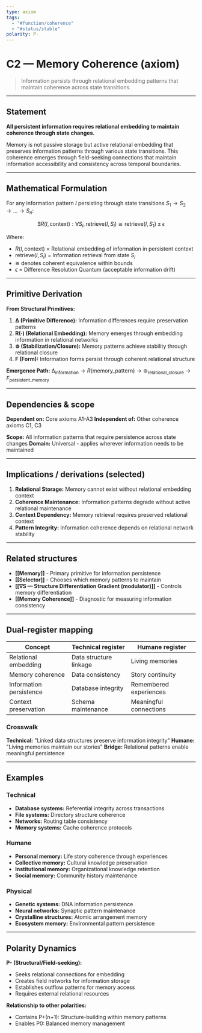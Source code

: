 ```yaml
---
type: axiom
tags:
  - "#function/coherence"
  - "#status/stable"
polarity: P-
---
```


# C2 — Memory Coherence (axiom)

> Information persists through relational embedding patterns that maintain coherence across state transitions.

---

## Statement

**All persistent information requires relational embedding to maintain coherence through state changes.**

Memory is not passive storage but active relational embedding that preserves information patterns through various state transitions. This coherence emerges through field-seeking connections that maintain information accessibility and consistency across temporal boundaries.

---

## Mathematical Formulation

For any information pattern $I$ persisting through state transitions $S_1 \rightarrow S_2 \rightarrow ... \rightarrow S_n$:

$$\exists R(I, \text{context}) : \forall S_i, \text{retrieve}(I, S_i) \cong \text{retrieve}(I, S_1) \pm \epsilon$$

Where:
- $R(I, \text{context})$ = Relational embedding of information in persistent context
- $\text{retrieve}(I, S_i)$ = Information retrieval from state $S_i$
- $\cong$ denotes coherent equivalence within bounds
- $\epsilon$ = Difference Resolution Quantum (acceptable information drift)

---

## Primitive Derivation

**From Structural Primitives:**
1. **∆ (Primitive Difference):** Information differences require preservation patterns
2. **R(·) (Relational Embedding):** Memory emerges through embedding information in relational networks
3. **⊚ (Stabilization/Closure):** Memory patterns achieve stability through relational closure
4. **F (Form):** Information forms persist through coherent relational structure

**Emergence Path:**
$∆_{\text{information}} \rightarrow R(\text{memory\_pattern}) \rightarrow ⊚_{\text{relational\_closure}} \rightarrow F_{\text{persistent\_memory}}$

---

## Dependencies & scope

**Dependent on:** Core axioms A1-A3
**Independent of:** Other coherence axioms C1, C3

**Scope:** All information patterns that require persistence across state changes
**Domain:** Universal - applies wherever information needs to be maintained

---

## Implications / derivations (selected)

1. **Relational Storage:** Memory cannot exist without relational embedding context
2. **Coherence Maintenance:** Information patterns degrade without active relational maintenance
3. **Context Dependency:** Memory retrieval requires preserved relational context
4. **Pattern Integrity:** Information coherence depends on relational network stability

---

## Related structures

- **[[Memory]]** - Primary primitive for information persistence
- **[[Selector]]** - Chooses which memory patterns to maintain
- **[[∇S — Structure Differentiation Gradient (modulator)]]** - Controls memory differentiation
- **[[Memory Coherence]]** - Diagnostic for measuring information consistency

---

## Dual‑register mapping

| Concept | Technical register | Humane register |
|---------|-------------------|-----------------|
| Relational embedding | Data structure linkage | Living memories |
| Memory coherence | Data consistency | Story continuity |
| Information persistence | Database integrity | Remembered experiences |
| Context preservation | Schema maintenance | Meaningful connections |

### Crosswalk
**Technical:** "Linked data structures preserve information integrity"
**Humane:** "Living memories maintain our stories"
**Bridge:** Relational patterns enable meaningful persistence

---

## Examples

### Technical
- **Database systems:** Referential integrity across transactions
- **File systems:** Directory structure coherence
- **Networks:** Routing table consistency
- **Memory systems:** Cache coherence protocols

### Humane
- **Personal memory:** Life story coherence through experiences
- **Collective memory:** Cultural knowledge preservation
- **Institutional memory:** Organizational knowledge retention
- **Social memory:** Community history maintenance

### Physical
- **Genetic systems:** DNA information persistence
- **Neural networks:** Synaptic pattern maintenance
- **Crystalline structures:** Atomic arrangement memory
- **Ecosystem memory:** Environmental pattern persistence

---

## Polarity Dynamics

**P- (Structural/Field-seeking):**
- Seeks relational connections for embedding
- Creates field networks for information storage
- Establishes outflow patterns for memory access
- Requires external relational resources

**Relationship to other polarities:**
- Contains P+(n+1): Structure-building within memory patterns
- Enables P0: Balanced memory management
